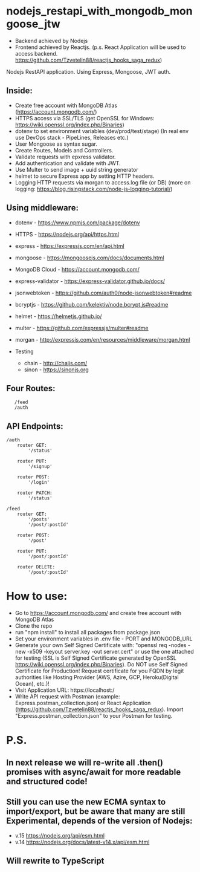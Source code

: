 # nodejs_restapi_with_mongodb_mongoose_jtw
- Backend achieved by Nodejs
- Frontend achieved by Reactjs. (p.s. React Application will be used to access backend. https://github.com/Tzvetelin88/reactjs_hooks_saga_redux)

Nodejs RestAPI application. Using Express, Mongoose, JWT auth. 

## Inside:

 - Crеate free account with MongoDB Atlas (https://account.mongodb.com/)
 - HTTPS access via SSL/TLS (get OpenSSL for Windows: https://wiki.openssl.org/index.php/Binaries)
 - dotenv to set environment variables (dev/prod/test/stage) (In real env use DevOps stack - PipeLines, Releases etc.)
 - User Mongoose as syntax sugar.
 - Create Routes, Models and Controllers.
 - Validate requests with epxress validator.
 - Add authentication and validate with JWT.
 - Use Multer to send image + uuid string generator
 - helmet to secure Express app by setting HTTP headers.
 - Logging HTTP requests via morgan to access.log file (or DB) (more on logging: https://blog.risingstack.com/node-js-logging-tutorial/)

## Using middleware: 

 -  dotenv			  - https://www.npmjs.com/package/dotenv
 -  HTTPS			  - https://nodejs.org/api/https.html
 -  express           - https://expressjs.com/en/api.html
 -  mongoose          - https://mongoosejs.com/docs/documents.html
 -  MongoDB Cloud     - https://account.mongodb.com/
 -  express-validator - https://express-validator.github.io/docs/   
 -  jsonwebtoken      - https://github.com/auth0/node-jsonwebtoken#readme
 -  bcryptjs		  - https://github.com/kelektiv/node.bcrypt.js#readme
 -  helmet		  	  - https://helmetjs.github.io/
 -  multer		  	  - https://github.com/expressjs/multer#readme
 -  morgan		      - http://expressjs.com/en/resources/middleware/morgan.html

 - Testing 
	- chain 		  - http://chaijs.com/
	- sinon 		  - https://sinonjs.org

## Four Routes: 
``` 
   /feed
   /auth 
```

## API Endpoints:
```
/auth
	router GET:
		'/status'

	router PUT:
		'/signup'

	router POST:
		'/login'

	router PATCH:
		'/status'

/feed
	router GET: 
		'/posts'
		'/post/:postId'
		
	router POST: 
		'/post'
		
	router PUT:
		'/post/:postId'

	router DELETE:
		'/post/:postId'
```


# How to use:
 - Go to https://account.mongodb.com/ and crеate free account with MongoDB Atlas
 - Clone the repo
 - run "npm install" to install all packages from package.json
 - Set your environment variables in .env file - PORT and MONGODB_URL
 - Generate your own Self Signed Certificate with: "openssl req -nodes -new -x509 -keyout server.key -out server.cert" or use the one attached for testing (SSL is Self 	Signed Certificate generated by OpenSSL https://wiki.openssl.org/index.php/Binaries).
 	 Do NOT use Self Signed Certificate for Production! Request certificate for you FQDN by legit authorities like Hosting Provider (AWS, Azire, GCP, Heroku(Digital Ocean), etc.)!
 - Visit Application URL: https://localhost:<PORT>/  
 - Write API request with Postman (example: Express.postman_collection.json) or React Application (https://github.com/Tzvetelin88/reactjs_hooks_saga_redux).
   Import "Express.postman_collection.json" to your Postman for testing.


# P.S.
## In next release we will re-write all .then() promises with async/await for more readable and structured code!
## Still you can use the new ECMA syntax to import/export, but be aware that many are still Experimental, depends of the version of Nodejs:
 - v.15 https://nodejs.org/api/esm.html
 - v.14 https://nodejs.org/docs/latest-v14.x/api/esm.html

## Will rewrite to TypeScript